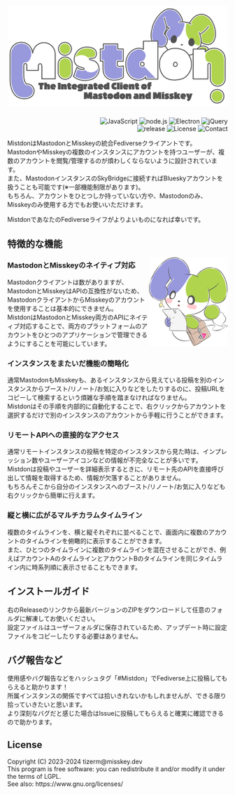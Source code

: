 <h1 align="center">
    <img src="github_resource/mistdon_logo.png" alt="attach:cat" alt="Mistdon"/>
</h1>
<p align="right">
    <img src="https://img.shields.io/badge/-JavaScript-F7DF1E.svg?logo=javascript&style=social" alt="JavaScript"/>
    <img src="https://img.shields.io/badge/-Node.js-339933.svg?logo=node.js&style=social" alt="node.js"/>
    <img src="https://img.shields.io/badge/-Electron-47848F.svg?logo=electron&style=social" alt="Electron"/>
    <img src="https://img.shields.io/badge/-jQuery-0769AD.svg?logo=jquery&style=social" alt="jQuery"/><br/>
    <img src="https://img.shields.io/github/v/release/tizerm/Mistdon?include_prereleases&color=9898dd" alt="release"/>
    <img src="https://img.shields.io/badge/License-LGPL-b0d44d" alt="License"/>
    <img src="https://img.shields.io/badge/Contact-%40tizerm%40misskey.dev-738c83" alt="Contact"/>
</p>
<p>
    MistdonはMastodonとMisskeyの統合Fediverseクライアントです。<br/>
    MastodonやMisskeyの複数のインスタンスにアカウントを持つユーザーが、複数のアカウントを閲覧/管理するのが煩わしくならないように設計されています。<br/>
    また、MastodonインスタンスのSkyBridgeに接続すればBlueskyアカウントを扱うことも可能です(※一部機能制限があります)。<br/>
    もちろん、アカウントをひとつしか持っていない方や、Mastodonのみ、Misskeyのみ使用する方でもお使いいただけます。
</p>
<p>
    MistdonであなたのFediverseライフがよりよいものになれば幸いです。
</p>
<h2>
    特徴的な機能
</h2>
<img src="github_resource/mitlin_right.png" alt="attach:cat" alt="Mistdon" align="right"/>
<h3>MastodonとMisskeyのネイティブ対応</h3>
<p>
    Mastodonクライアントは数がありますが、MastodonとMisskeyはAPIの互換性がないため、MastodonクライアントからMisskeyのアカウントを使用することは基本的にできません。<br/>
    MistdonはMastodonとMisskey両方のAPIにネイティブ対応することで、両方のプラットフォームのアカウントをひとつのアプリケーションで管理できるようにすることを可能にしています。
</p>
<h3>インスタンスをまたいだ機能の簡略化</h3>
<p>
    通常MastodonもMisskeyも、あるインスタンスから見えている投稿を別のインスタンスからブースト/リノート/お気に入りなどをしたりするのに、投稿URLをコピーして検索するという煩雑な手順を踏まなければなりません。<br/>
    Mistdonはその手順を内部的に自動化することで、右クリックからアカウントを選択するだけで別のインスタンスのアカウントから手軽に行うことができます。
</p>
<h3>リモートAPIへの直接的なアクセス</h3>
<p>
    通常リモートインスタンスの投稿を特定のインスタンスから見た時は、インプレッション数やユーザーアイコンなどの情報が不完全なことが多いです。<br/>
    Mistdonは投稿やユーザーを詳細表示するときに、リモート先のAPIを直接呼び出して情報を取得するため、情報が欠落することがありません。<br/>
    もちろんそこから自分のインスタンスへのブースト/リノート/お気に入りなども右クリックから簡単に行えます。
</p>
<h3>縦と横に広がるマルチカラムタイムライン</h3>
<p>
    複数のタイムラインを、横と縦それぞれに並べることで、画面内に複数のアカウントのタイムラインを俯瞰的に表示することができます。<br/>
    また、ひとつのタイムラインに複数のタイムラインを混在させることができ、例えばアカウントAのタイムラインとアカウントBのタイムラインを同じタイムライン内に時系列順に表示させることもできます。
</p>
<h2>
    インストールガイド
</h2>
<p>
    右のReleaseのリンクから最新バージョンのZIPをダウンロードして任意のフォルダに解凍してお使いください。<br/>
    設定ファイルはユーザーフォルダに保存されているため、アップデート時に設定ファイルをコピーしたりする必要はありません。
</p>
<h2>
    バグ報告など
</h2>
<p>
    使用感やバグ報告などをハッシュタグ「#Mistdon」でFediverse上に投稿してもらえると助かります！<br/>
    所属インスタンスの関係ですべては拾いきれないかもしれませんが、できる限り拾っていきたいと思います。<br/>
    より深刻なバグだと感じた場合はIssueに投稿してもらえると確実に確認できるので助かります。
</p>
<h2>
    License
</h2>
<p>
    Copyright (C) 2023-2024 tizerm@misskey.dev<br/>
    This program is free software: you can redistribute it and/or modify it under the terms of LGPL.<br/>
    See also: https://www.gnu.org/licenses/
</p>

